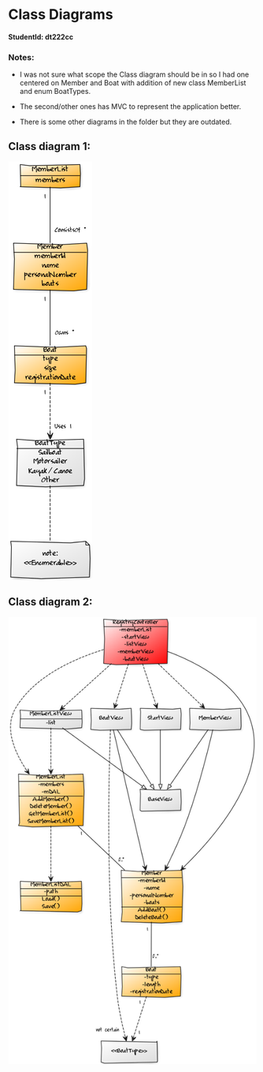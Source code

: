# Class Diagrams
#### StudentId: dt222cc

### Notes:
- I was not sure what scope the Class diagram should be in so I had one centered on Member and Boat with addition of new class MemberList and enum BoatTypes.

- The second/other ones has MVC to represent the application better.

- There is some other diagrams in the folder but they are outdated.

## Class diagram 1:
![class-diagram](diagrams/class-diagram.png)

## Class diagram 2:
![class-diagram-2](diagrams/class-diagram-2.png)
